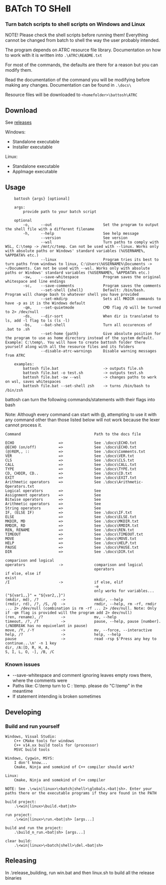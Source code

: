 # BATch TO SHell

### Turn batch scripts to shell scripts on Windows and Linux

NOTE! Please check the shell scripts before running them! Everything cannot be changed from batch to shell the way the user probably intended.


The program depends on ATRC resource file library. Documentation on how to work with it is written into  ```.\ATRC\README.txt ```

For most of the commands, the defaults are there for a reason but you can modify them.
 
Read the documentation of the command you will be modifying before making any changes. Documentation can be found in  ```.\docs\ ```

Resource files will be downloaded to ```<homefolder>\battosh\ATRC```

## Download

See [releases](https://github.com/Antonako1/battosh/releases)

Windows:

- Standalone executable
- Installer executable

Linux:

- Standalone executable
- AppImage executable

## Usage

        battosh {args} [optional]

        args:
            provide path to your batch script

        optional
            -o,     --out                       Set the program to output the shell file with a different filename
            -h,     --help                      See help message
                    --version                   See version
                    --wsl                       Turn paths to comply with WSL, C:\temp -> /mnt/c/temp. Can not be used with --linux. Works only with absolute paths or Windows' standard variables (%USERNAME%, %APPDATA% etc.)
                    --linux                     Program tries its best to turn paths from windows to linux, C:\Users\%USERNAME%\Documents -> ~/Documents. Can not be used with --wsl. Works only with absolute paths or Windows' standard variables (%USERNAME%, %APPDATA% etc.)
            -sw,    --save-whitespace           Program saves the original whitespace and line endings
            -sc,    --save-comments             Program saves the comments
                    --set-shell {shell}         Default: /bin/bash. Program will change bash to whatever shell you have provided
                    --set-mkdirp                Sets all MKDIR commands to have -p as it is the Windows default
            -qm,    --set-quietmode             CMD flag /Q will be turned to 2> /dev/null
            -ds,    --dir-sort                  When dir is translated to ls, add -l flag to ls (ls -l) 
            -bs,    --bat-shell                 Turn all occurences of .bat to .sh
                    --set-home {path}           Give absolute position for the program to use as home directory instead of the system default. Example: C:\temp\. You will have to create battosh folder there yourself along with all the resource files and its folders
                    --disable-atrc-warnings     Disable warning messages from ATRC

        examples:
            battosh file.bat                    -> outputs file.sh
            battosh file.bat -o test.sh         -> outputs test.sh
            battosh file.bat -sw --wsl          -> changes paths to work on wsl, saves whitespaces
            battosh file.bat --set-shell zsh    -> turns /bin/bash to /bin/zsh

battosh can turn the following commands/statements with their flags into bash

Note: Although every command can start with @, attempting to use it with any command other than those listed below will not work because the lexer cannot process it.

    Command                                 Path to the docs file

    ECHO                    =>              See .\docs\ECHO.txt
    @ECHO (on/off)          =>              See .\docs\ECHO.txt
    (@)REM,, ::             =>              See .\docs\Comments.txt
    VER                     =>              See .\docs\VER.txt
    CLS                     =>              See .\docs\CLS.txt
    CALL                    =>              See .\docs\CALL.txt
    TYPE                    =>              See .\docs\TYPE.txt
    CD, CHDIR, CD..         =>              See .\docs\CD.txt
    EXIT                    =>              See .\docs\EXIT.txt
    Arithmetic operators    =>              See .\docs\Arithmetic-Operators.txt
    Logical operators       =>              See 
    Assignment operators    =>              See
    Bitwise operators       =>              See
    Arithmetic operators    =>              See
    String operators        =>              See
    IF, (ELSE IF)           =>              See .\docs\IF.txt
    ELSE                    =>              See .\docs\ELSE.txt
    MKDIR, MD               =>              See .\docs\MKDIR.txt
    RMDIR, RD               =>              See .\docs\RMDIR.txt
    REN, RENAME             =>              See .\docs\REN.txt
    TIMEOUT                 =>              See .\docs\TIMEOUT.txt
    MOVE                    =>              See .\docs\MOVE.txt
    HELP                    =>              See .\docs\HELP.txt
    PAUSE                   =>              See .\docs\PAUSE.txt
    DIR                     =>              See .\docs\DIR.txt

    comparison and logical
    operators               ->              comparison and logical
                                            operators
    if else, else if
    exist
    /I                      ->              if else, elif
                                            -e
                                            only works for variables... ("${var1,,}" = "${var2,,}")
    (mkdir, md), /?          ->             mkdir, --help
    (rmdir, rd), /?, /S, /Q  ->             rmdir, --help, rm -rf, rmdir ... 2> /dev/null (combination is rm -rf ... 2> /dev/null. Note: Only if -qm flag is provided will the program add 2> dev/null)
    (ren, rename), /?        ->             mv, --help
    timeout, /?, /T          ->             pause, --help, pause [number]. (/NOBREAK has no equivelant in pause)
    move, /Y, /-Y            ->             mv, --force, --interactive
    help, /?                 ->             help, --help
    pause                    ->             read -rsp $'Press any key to continue...\n' -n 1 key
    dir, /A:[D, R, H, A, 
    S, I, L, O, -], /B, /C

### Known issues

- --save-whitespace and comment ignoring leaves empty rows there, where the comments were
- Paths like: C:\temp turn to C : \temp. please do "C:\temp" in the meantime
- If statement intending is broken sometimes


## Developing

### Build and run yourself

    Windows, Visual Studio:
        C++ CMake tools for windows
        C++ v14.xx build tools for (processor)
        MSVC build tools

    Windows, Cygwin, MSYS:
        I don't know...
        Cmake, Ninja and somekind of C++ compiler should work?

    Linux:
        Cmake, Ninja and somekind of C++ compiler

    NOTE: See .\<win|linux>\<batch|shell>\globals.<bat|sh>. Enter your paths there or the executable programs if they are found in the PATH

    build project:
        .\<win|linux>\build.<bat|sh>

    run project:
        .\<win|linux>\run.<bat|sh> [args...]

    build and run the project:
        .\build_n_run.<bat|sh> [args...]

    clear build:
        .\<win|linux>\<batch|shell>\del.<bat|sh>

## Releasing

In .\release_building, run win.bat and then linux.sh to build all the release binaries